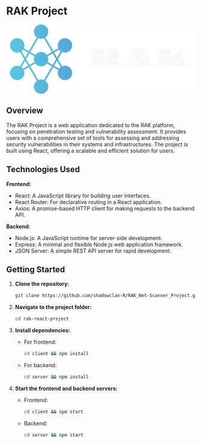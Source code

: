# RAK Project

![RAK Logo](src/img/logoHeader.png)

## Overview
The RAK Project is a web application dedicated to the RAK platform, focusing on penetration testing and vulnerability assessment. It provides users with a comprehensive set of tools for assessing and addressing security vulnerabilities in their systems and infrastructures. The project is built using React, offering a scalable and efficient solution for users.

## Technologies Used
**Frontend:**
- React: A JavaScript library for building user interfaces.
- React Router: For declarative routing in a React application.
- Axios: A promise-based HTTP client for making requests to the backend API.

**Backend:**
- Node.js: A JavaScript runtime for server-side development.
- Express: A minimal and flexible Node.js web application framework.
- JSON Server: A simple REST API server for rapid development.

## Getting Started
1. **Clone the repository:**
    ```bash
    git clone https://github.com/shadowclan-R/RAK_Net-Scanner_Project.git
    ```

2. **Navigate to the project folder:**
    ```bash
    cd rak-react-project
    ```

3. **Install dependencies:**
    - For frontend:
        ```bash
        cd client && npm install
        ```
    - For backend:
        ```bash
        cd server && npm install
        ```

4. **Start the frontend and backend servers:**
    - Frontend:
        ```bash
        cd client && npm start
        ```
    - Backend:
        ```bash
        cd server && npm start
        ```